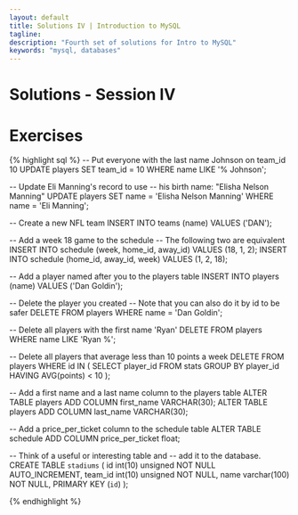 ```yaml
---
layout: default
title: Solutions IV | Introduction to MySQL
tagline:
description: "Fourth set of solutions for Intro to MySQL"
keywords: "mysql, databases"
---
```


Solutions - Session IV
======================

# Exercises

{% highlight sql %}
-- Put everyone with the last name Johnson on team_id 10
UPDATE players SET team_id = 10 WHERE name LIKE '% Johnson';

-- Update Eli Manning's record to use
-- his birth name: "Elisha Nelson Manning"
UPDATE players SET name = 'Elisha Nelson Manning'
WHERE name = 'Eli Manning';

-- Create a new NFL team
INSERT INTO teams (name) VALUES ('DAN');

-- Add a week 18 game to the schedule
-- The following two are equivalent
INSERT INTO schedule (week, home_id, away_id) VALUES (18, 1, 2);
INSERT INTO schedule (home_id, away_id, week) VALUES (1, 2, 18);

-- Add a player named after you to the players table
INSERT INTO players (name) VALUES ('Dan Goldin');

-- Delete the player you created
-- Note that you can also do it by id to be safer
DELETE FROM players WHERE name = 'Dan Goldin';

-- Delete all players with the first name 'Ryan'
DELETE FROM players WHERE name LIKE 'Ryan %';

-- Delete all players that average less than 10 points a week
DELETE FROM players
WHERE id IN (
  SELECT player_id
  FROM stats
  GROUP BY player_id
  HAVING AVG(points) < 10
);

-- Add a first name and a last name column to the players table
ALTER TABLE players ADD COLUMN first_name VARCHAR(30);
ALTER TABLE players ADD COLUMN last_name VARCHAR(30);

-- Add a price_per_ticket column to the schedule table
ALTER TABLE schedule ADD COLUMN price_per_ticket float;

-- Think of a useful or interesting table and
-- add it to the database.
CREATE TABLE `stadiums` (
  id int(10) unsigned NOT NULL AUTO_INCREMENT,
  team_id int(10) unsigned NOT NULL,
  name varchar(100) NOT NULL,
  PRIMARY KEY (`id`)
);

{% endhighlight %}